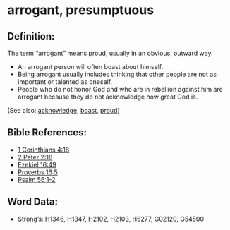 # arrogant, presumptuous

## Definition:

The term “arrogant” means proud, usually in an obvious, outward way.

* An arrogant person will often boast about himself.
* Being arrogant usually includes thinking that other people are not as important or talented as oneself.
* People who do not honor God and who are in rebellion against him are arrogant because they do not acknowledge how great God is.

(See also: [acknowledge](../other/acknowledge.md), [boast](../kt/boast.md), [proud](../other/proud.md))

## Bible References:

* [1 Corinthians 4:18](rc://en/tn/help/1co/04/18)
* [2 Peter 2:18](rc://en/tn/help/2pe/02/18)
* [Ezekiel 16:49](rc://en/tn/help/ezk/16/49)
* [Proverbs 16:5](rc://en/tn/help/pro/16/05)
* [Psalm 56:1-2](rc://en/tn/help/psa/056/001)

## Word Data:

* Strong’s: H1346, H1347, H2102, H2103, H6277, G02120, G54500
